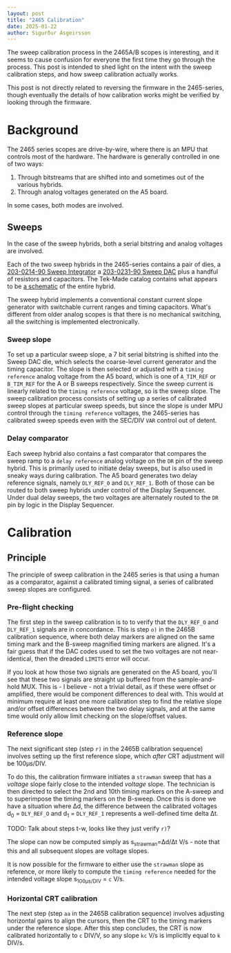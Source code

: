 ```yaml
---
layout: post
title: "2465 Calibration"
date: 2025-01-22
author: Sigurður Ásgeirsson
---
```


The sweep calibration process in the 2465A/B scopes is interesting, and it seems
to cause confusion for everyone the first time they go through the process.
This post is intended to shed light on the intent with the sweep calibration
steps, and how sweep calibration actually works.

This post is not directly related to reversing the firmware in the 2465-series,
though eventually the details of how calibration works might be verified by looking
through the firmware.

# Background

The 2465 series scopes are drive-by-wire, where there is an MPU that controls most
of the hardware.
The hardware is generally controlled in one of two ways:
  1. Through bitstreams that are shifted into and sometimes out of the various hybrids.
  2. Through analog voltages generated on the A5 board.

In some cases, both modes are involved.

## Sweeps

In the case of the sweep hybrids, both a serial bitstring and analog voltages are involved.

Each of the two sweep hybrids in the 2465-series contains a pair of dies, a
[203-0214-90 Sweep Integrator](https://w140.com/tekwiki/images/c/c9/Tek-Made_Integrated_Circuits_Catalog.pdf#page=295) a 
[203-0231-90 Sweep DAC](https://w140.com/tekwiki/images/c/c9/Tek-Made_Integrated_Circuits_Catalog.pdf#page=323) plus
a handful of resistors and capacitors.
The Tek-Made catalog contains what appears to be
[a schematic](https://w140.com/tekwiki/images/c/c9/Tek-Made_Integrated_Circuits_Catalog.pdf#page=301)
of the entire hybrid. 

The sweep hybrid implements a conventional constant current slope generator with switchable
current ranges and timing capacitors.
What's different from older analog scopes is that there is no mechanical switching, all the switching
is implemented electronically.

### Sweep slope

To set up a particular sweep slope, a 7 bit serial bitstring is shifted into the Sweep DAC die, which
selects the coarse-level current generator and the timing capacitor.
The slope is then selected or adjusted with a `timing reference` analog voltage from the A5 board,
which is one of `A_TIM_REF` or `B_TIM_REF` for the A or B sweeps respectively.
Since the sweep current is linearly related to the `timing reference` voltage, so is the sweep slope.
The sweep calibration process consists of setting up a series of calibrated sweep slopes at particular
sweep speeds, but since the slope is under MPU control through the `timing reference` voltages,
the 2465-series has calibrated sweep speeds even with the SEC/DIV `VAR` control out of detent.

### Delay comparator

Each sweep hybrid also contains a fast comparator that compares the sweep ramp to a `delay reference`
analog voltage on the `DR` pin of the sweep hybrid.
This is primarily used to initiate delay sweeps, but is also used in sneaky ways during calibration.
The A5 board generates two delay reference signals, namely `DLY_REF_0` and `DLY_REF_1`.
Both of those can be routed to both sweep hybrids under control of the Display Sequencer.
Under dual delay sweeps, the two voltages are alternately routed to the `DR` pin by logic in the
Display Sequencer. 

# Calibration

## Principle

The principle of sweep calibration in the 2465 series is that using a human as a comparator,
against a calibrated timing signal, a series of calibrated sweep slopes are configured.

### Pre-flight checking

The first step in the sweep calibration is to to verify that the `DLY_REF_O` and `DLY_REF_1`
signals are in concordance.
This is step `o)` in the 2465B calibration sequence, where both delay markers are aligned
on the same timing mark and the B-sweep magnified timing markers are aligned.
It's a fair guess that if the DAC codes used to set the two voltages are not near-identical,
then the dreaded `LIMITS` error will occur.

If you look at how those two signals are generated on the A5 board, you'll see that these
two signals are straight up buffered from the sample-and-hold MUX.
This is - I believe - not a trivial detail, as if these were offset or amplified, there
would be component differences to deal with.
This would at minimum require at least one more calibration step to find the relative slope
and/or offset differences between the two delay signals, and at the same time would only
allow limit checking on the slope/offset values.

### Reference slope

The next significant step (step `r)` in the 2465B calibration sequence) involves setting
up the first reference slope, which *after* CRT adjustment will be 100&mu;s/DIV.

To do this, the calibration firmware initiates a `strawman` sweep that has a *voltage* slope 
fairly close to the intended *voltage* slope.
The technician is then directed to select the 2nd and 10th timing markers on the A-sweep
and to superimpose the timing markers on the B-sweep.
Once this is done we have a situation where &Delta;d, the difference between the calibrated
voltages d<sub>0</sub> = `DLY_REF_O` and d<sub>1</sub> = `DLY_REF_1` represents a
well-defined time delta &Delta;t.

TODO: Talk about steps t-w, looks like they just verify `r)`?

The slope can now be computed simply as s<sub>strawman</sub>=&Delta;d/&Delta;t V/s - note
that this and all subsequent slopes are voltage slopes.

It is now possible for the firmware to either use the `strawman` slope as reference, or
more likely to compute the `timing reference` needed for the intended voltage slope
s<sub>100&mu;s/DIV</sub> = `c` V/s.

### Horizontal CRT calibration

The next step (step `aa` in the 2465B calibration sequence) involves adjusting horizontal
gains to align the cursors, then the CRT to the timing markers under the reference slope.
After this step concludes, the CRT is now calibrated horizontally to `c` DIV/V, so any slope
`kc` V/s is implicitly equal to `k` DIV/s.
